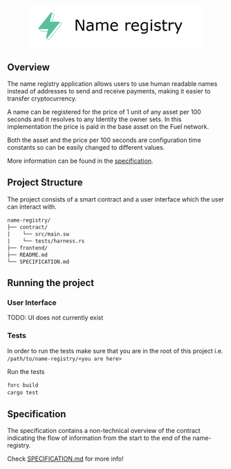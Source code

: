 <p align="center">
    <picture>
        <source media="(prefers-color-scheme: dark)" srcset=".docs/name-registry-logo-dark-theme.png">
        <img alt="SwayApps Fundraiser Logo" width="400px" src=".docs/name-registry-logo-light-theme.png">
    </picture>
</p>

## Overview

The name registry application allows users to use human readable names instead of addresses to send and receive payments, making it easier to transfer cryptocurrency. 

A name can be registered for the price of 1 unit of any asset per 100 seconds and it resolves to any Identity the owner sets.
In this implementation the price is paid in the base asset on the Fuel network.

Both the asset and the price per 100 seconds are configuration time constants so can be easily changed to different values.

More information can be found in the [specification](./SPECIFICATION.md).

## Project Structure

The project consists of a smart contract and a user interface which the user can interact with.

<!--Only show most important files e.g. script to run, build etc.-->

```
name-registry/
├── contract/
|    └── src/main.sw
|    └── tests/harness.rs
├── frontend/
├── README.md
└── SPECIFICATION.md
```

## Running the project

### User Interface

TODO: UI does not currently exist

### Tests

In order to run the tests make sure that you are in the root of this project i.e. `/path/to/name-registry/<you are here>`

Run the tests
   ```bash
   forc build
   cargo test
   ```

## Specification

The specification contains a non-technical overview of the contract indicating the flow of information from the start to the end of the name-registry.

Check [SPECIFICATION.md](./SPECIFICATION.md) for more info!
